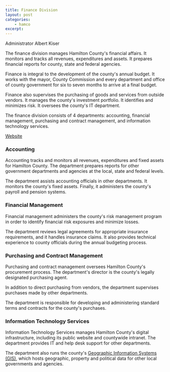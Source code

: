 ```yaml
---
title: Finance Division
layout: post
categories:
    - hamco
excerpt:
---
```


Administrator Albert Kiser

The finance division manages Hamilton County's financial affairs. It monitors and tracks all revenues, expenditures and assets. It prepares financial reports for county, state and federal agencies.

Finance is integral to the development of the county's annual budget. It works with the mayor, County Commission and every department and office of county government for six to seven months to arrive at a final budget.

Finance also supervises the purchasing of goods and services from outside vendors. It manages the county's investment portfolio. It identifies and minimizes risk. It oversees the county's IT department.

The finance division consists of 4 departments: accounting, financial management, purchasing and contract management, and information technology services.

[Website](http://www.hamiltontn.gov/Finance/)

### Accounting

Accounting tracks and monitors all revenues, expenditures and fixed assets for Hamilton County. The department prepares reports for other government departments and agencies at the local, state and federal levels.

The department assists accounting officials in other departments. It monitors the county's fixed assets. Finally, it administers the county's payroll and pension systems.

### Financial Management

Financial management administers the county's risk management program in order to identify financial risk exposures and minimize losses.

The department reviews legal agreements for appropriate insurance requirements, and it handles insurance claims. It also provides technical experience to county officials during the annual budgeting process.

### Purchasing and Contract Management

Purchasing and contract management oversees Hamilton County's procurement process. The department's director is the county's legally designated purchasing agent.

In addition to direct purchasing from vendors, the department supervises purchases made by other departments.

The department is responsible for developing and administering standard terms and contracts for the county's purchases.

### Information Technology Services

Information Technology Services manages Hamilton County's digital infrastructure, including its public website and countywide intranet. The department provides IT and help desk support for other departments.

The department also runs the county's [Geographic Information Systems (GIS)](http://gis.hamiltontn.gov), which hosts geographic, property and political data for other local governments and agencies.
